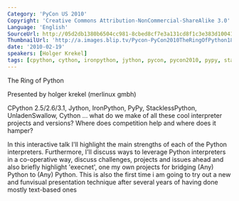 ```yaml
---
Category: 'PyCon US 2010'
Copyright: 'Creative Commons Attribution-NonCommercial-ShareAlike 3.0'
Language: 'English'
SourceUrl: http://05d2db1380b6504cc981-8cbed8cf7e3a131cd8f1c3e383d10041.r93.cf2.rackcdn.com/pycon-us-2010/321_the-ring-of-python-189.m4v
ThumbnailUrl: 'http://a.images.blip.tv/Pycon-PyCon2010TheRingOfPython189914.png'
date: '2010-02-19'
speakers: [Holger Krekel]
tags: [cpython, cython, ironpython, jython, pycon, pycon2010, pypy, stackless, unladenswallow]
---
```

The Ring of Python

  
Presented by holger krekel (merlinux gmbh)

  
CPython 2.5/2.6/3.1, Jython, IronPython, PyPy, StacklessPython,
UnladenSwallow, Cython ... what do we make of all these cool interpreter
projects and versions? Where does competition help and where does it hamper?

  
In this interactive talk I'll highlight the main strengths of each of the
Python interpreters. Furthermore, I'll discuss ways to leverage Python
interpreters in a co-operative way, discuss challenges, projects and issues
ahead and also briefly highlight 'execnet', one my own projects for bridging
(Any) Python to (Any) Python. This is also the first time i am going to try
out a new and funvisual presentation technique after several years of having
done mostly text-based ones

